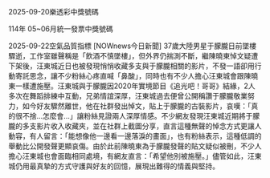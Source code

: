 
2025-09-20樂透彩中獎號碼

                                
114年 05~06月統一發票中獎號碼
                             
2025-09-22空氣品質指標
                              [NOWnews今日新聞] 37歲大陸男星于朦朧日前墜樓驟逝，工作室雖聲稱是「飲酒不慎墜樓」，但外界仍揣測不斷，繼陳曉東悼文疑遭下架後，汪東城近日也被發現悄悄收藏多支與于朦朧相關的影片，不發一語卻用行動寄託思念，讓不少粉絲心疼直喊「鼻酸」，同時也有不少人擔心汪東城會跟陳曉東一樣遭施壓。汪東城與于朦朧因2020年實境節目《追光吧！哥哥》結緣，2人多次在舞蹈排練中互動，兄弟情誼深厚，汪東城過去便曾公開稱讚于朦朧敬業努力，如今好友驟然離世，他在社群發出悼文，貼上于朦朧的古裝影片，哀嘆：「真的很不捨…怎麼會…」讓粉絲見證兩人深厚情感。不少網友發現汪東城近期將于朦朧的多支影片收入收藏夾，並在社群上截圖分享，直言這種無聲的悼念方式更讓人動容，有人留言：「能想像他一邊看一邊落淚的畫面」，也有粉絲表示，這種低調的舉動比公開發聲更顯哀傷。由於此前陳曉東為于朦朧發聲的貼文疑似被刪，不少人擔心汪東城也會面臨相同處境，有網友直言：「希望他別被施壓。」儘管如此，汪東城仍用最真摯的方式守護與好友的回憶，展現出難得的情義與堅持。